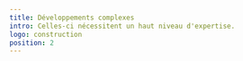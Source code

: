 ```yaml
---
title: Développements complexes
intro: Celles-ci nécessitent un haut niveau d'expertise.
logo: construction
position: 2
---
```

